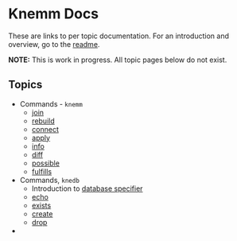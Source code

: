 # Knemm Docs

These are links to per topic documentation. For an introduction and overview, go to the [readme](../README.md).

**NOTE:** This is work in progress. All topic pages below do not exist. 

## Topics
- Commands - `knemm`
  - [join](join.md)
  - [rebuild](rebuild.md)
  - [connect](connect.md)
  - [apply](apply.md)
  - [info](connect.md)
  - [diff](diff.md)
  - [possible](possible.md)
  - [fulfills](fulfills.md)
- Commands, `knedb`
  - Introduction to [database specifier](dbspec.md)
  - [echo](echo.md)
  - [exists](exists.md)
  - [create](create.md)
  - [drop](drop.md)
- 